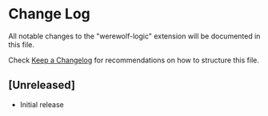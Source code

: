 # Change Log

All notable changes to the "werewolf-logic" extension will be documented in this file.

Check [Keep a Changelog](http://keepachangelog.com/) for recommendations on how to structure this file.

## [Unreleased]

- Initial release